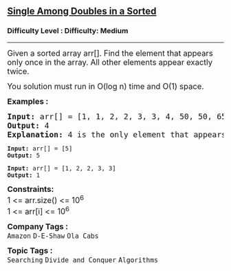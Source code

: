 <h2><a href="https://www.geeksforgeeks.org/problems/find-the-element-that-appears-once-in-sorted-array0624/1?page=1&category=Divide%20and%20Conquer&sortBy=submissions">Single Among Doubles in a Sorted</a></h2><h3>Difficulty Level : Difficulty: Medium</h3><hr><div class="problems_problem_content__Xm_eO"><p><span style="font-size: 18px;">Given a sorted array arr[]. Find the element that appears only once in the array. All other elements appear exactly twice.&nbsp;</span></p>
<p><span style="font-size: 18px;">You solution must run in O(log n) time and O(1) space.</span></p>
<p><strong><span style="font-size: 18px;">Examples :</span></strong></p>
<pre><span style="font-size: 18px;"><strong>Input: </strong>arr[] = [1, 1, 2, 2, 3, 3, 4, 50, 50, 65, 65]
<strong>Output:</strong> 4
<strong>Explanation:</strong> 4 is the only element that appears exactly once.<br></span></pre>
<pre><strong>Input: </strong>arr[] = [5]
<strong>Output:</strong> 5</pre>
<pre><strong>Input: </strong>arr[] = [1, 2, 2, 3, 3]
<strong>Output:</strong> 1</pre>
<p><span style="font-size: 18px;"><strong>Constraints:</strong><br>1 &lt;= arr.size() &lt;= 10<sup>6</sup><br>1 &lt;= arr[i] &lt;= 10<sup>6</sup></span></p></div><p><span style=font-size:18px><strong>Company Tags : </strong><br><code>Amazon</code>&nbsp;<code>D-E-Shaw</code>&nbsp;<code>Ola Cabs</code>&nbsp;<br><p><span style=font-size:18px><strong>Topic Tags : </strong><br><code>Searching</code>&nbsp;<code>Divide and Conquer</code>&nbsp;<code>Algorithms</code>&nbsp;